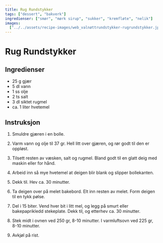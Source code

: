 ```yaml
---
title: Rug Rundstykker
tags: ["dessert", "bakverk"]
ingredienser: ["smør", "mørk sirup", "sukker", "kremfløte", "nelik"]
images:
  ["../../assets/recipe-images/web_valnøttrundstykker-rugrundstykker.jpg"]
---
```


# Rug Rundstykker

## Ingredienser

- 25 g gjær
- 5 dl vann
- 1 ss olje
- 2 ts salt
- 3 dl siktet rugmel
- ca. 1 liter hvetemel

## Instruksjon

1. Smuldre gjæren i en bolle.

2. Varm vann og olje til 37 gr. Hell litt over gjæren, og rør godt til den er oppløst.

3. Tilsett resten av væsken, salt og rugmel. Bland godt til en glatt deig med maskin eller for hånd.

4. Arbeid inn så mye hvetemel at deigen blir blank og slipper bollekanten.

5. Dekk til. Hev ca. 30 minutter.

6. Ta deigen over på melet bakebord. Elt inn resten av melet. Form deigen til en tykk pølse.

7. Del i 15 biter. Vend hver bit i litt mel, og legg på smurt eller bakepaprikledd stekeplate. Dekk til, og etterhev ca. 30 minutter.

8. Stek midt i ovnen ved 250 gr, 8-10 minutter. I varmluftsovn ved 225 gr, 8-10 minutter.

9. Avkjøl på rist.
